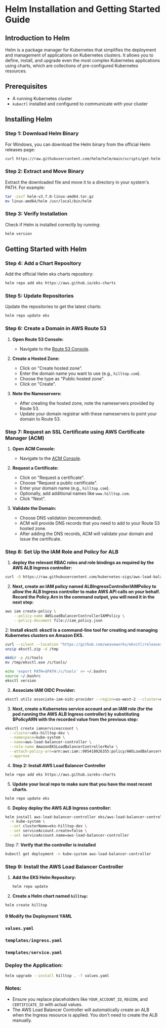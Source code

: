 # Helm Installation and Getting Started Guide

## Introduction to Helm

Helm is a package manager for Kubernetes that simplifies the deployment and management of applications on Kubernetes clusters. It allows you to define, install, and upgrade even the most complex Kubernetes applications using charts, which are collections of pre-configured Kubernetes resources.

## Prerequisites

- A running Kubernetes cluster
- `kubectl` installed and configured to communicate with your cluster

## Installing Helm

### Step 1: Download Helm Binary

For Windows, you can download the Helm binary from the official Helm releases page:

```sh
curl https://raw.githubusercontent.com/helm/helm/main/scripts/get-helm-3 | bash
```

### Step 2: Extract and Move Binary

Extract the downloaded file and move it to a directory in your system's PATH. For example:

```sh
tar -zxvf helm-v3.7.0-linux-amd64.tar.gz
mv linux-amd64/helm /usr/local/bin/helm
```

### Step 3: Verify Installation

Check if Helm is installed correctly by running:

```sh
helm version
```

## Getting Started with Helm

### Step 4: Add a Chart Repository

Add the official Helm eks charts repository:

```sh
helm repo add eks https://aws.github.io/eks-charts

```

### Step 5: Update Repositories

Update the repositories to get the latest charts:

```sh
helm repo update eks
```

### Step 6: Create a Domain in AWS Route 53

1. **Open Route 53 Console:**
   - Navigate to the [Route 53 Console](https://console.aws.amazon.com/route53/home).
   
2. **Create a Hosted Zone:**
   - Click on "Create hosted zone".
   - Enter the domain name you want to use (e.g., `hilltop.com`).
   - Choose the type as "Public hosted zone".
   - Click on "Create".

3. **Note the Nameservers:**
   - After creating the hosted zone, note the nameservers provided by Route 53.
   - Update your domain registrar with these nameservers to point your domain to Route 53.

### Step 7: Request an SSL Certificate using AWS Certificate Manager (ACM)

1. **Open ACM Console:**
   - Navigate to the [ACM Console](https://console.aws.amazon.com/acm/home).
   
2. **Request a Certificate:**
   - Click on "Request a certificate".
   - Choose "Request a public certificate".
   - Enter your domain name (e.g., `hilltop.com`).
   - Optionally, add additional names like `www.hilltop.com`.
   - Click "Next".

3. **Validate the Domain:**
   - Choose DNS validation (recommended).
   - ACM will provide DNS records that you need to add to your Route 53 hosted zone.
   - After adding the DNS records, ACM will validate your domain and issue the certificate.

### Step 8: Set Up the IAM Role and Policy for ALB

1. **deploy the relevant RBAC roles and role bindings as required by the AWS ALB Ingress controller:**
```sh
curl -O https://raw.githubusercontent.com/kubernetes-sigs/aws-load-balancer-controller/v2.7.2/docs/install/iam_policy.json
```
2. **Next, create an IAM policy named ALBIngressControllerIAMPolicy to allow the ALB Ingress controller to make AWS API calls on your behalf. Record the Policy.Arn in the command output, you will need it in the next step:**
```bash
aws iam create-policy \
    --policy-name AWSLoadBalancerControllerIAMPolicy \
    --policy-document file://iam_policy.json
```

2: **Install eksctl: eksctl is a command-line tool for creating and managing Kubernetes clusters on Amazon EKS.**
```sh
curl --silent --location "https://github.com/weaveworks/eksctl/releases/latest/download/eksctl_Windows_amd64.zip" -o "eksctl.zip"
unzip eksctl.zip -d /tmp
```
```sh
mkdir -p /c/tools
mv /tmp/eksctl.exe /c/tools/
```
```sh
echo 'export PATH=$PATH:/c/tools' >> ~/.bashrc
source ~/.bashrc
eksctl version
```
3. **Associate IAM OIDC Provider:**
```sh
eksctl utils associate-iam-oidc-provider --region=us-west-2 --cluster=eks-hilltop-dev --approve
```
3. **Next, create a Kubernetes service account and an IAM role (for the pod running the AWS ALB Ingress controller) by substituting $PolicyARN with the recorded value from the previous step:**
```bash
eksctl create iamserviceaccount \
  --cluster=eks-hilltop-dev \
  --namespace=kube-system \
  --name=aws-load-balancer-controller \
  --role-name AmazonEKSLoadBalancerControllerRole \
  --attach-policy-arn=arn:aws:iam::905418026355:policy/AWSLoadBalancerControllerIAMPolicy \
  --approve
```

4. **Step 2: Install AWS Load Balancer Controller**
```sh
helm repo add eks https://aws.github.io/eks-charts
```
5. **Update your local repo to make sure that you have the most recent charts.**
```sh
helm repo update eks
```
6. **Deploy deploy the AWS ALB Ingress controller:**
```sh
helm install aws-load-balancer-controller eks/aws-load-balancer-controller \
  -n kube-system \
  --set clusterName=eks-hilltop-dev \
  --set serviceAccount.create=false \
  --set serviceAccount.name=aws-load-balancer-controller 
```
Step 7: **Verify that the controller is installed**
```sh
kubectl get deployment -n kube-system aws-load-balancer-controller
```
### Step 9: Install the AWS Load Balancer Controller

1. **Add the EKS Helm Repository:**
   ```bash
   helm repo update
   ```
2. **Create a Helm chart named `hilltop`:**

```bash
helm create hilltop
```

#### 9 Modify the Deployment YAML

### `values.yaml`

### `templates/ingress.yaml`

### `templates/service.yaml`

### Deploy the Application:
```bash
helm upgrade --install hilltop . -f values.yaml
```

### Notes:

- Ensure you replace placeholders like `YOUR_ACCOUNT_ID`, `REGION`, and `CERTIFICATE_ID` with actual values.
- The AWS Load Balancer Controller will automatically create an ALB when the Ingress resource is applied. You don't need to create the ALB manually.



